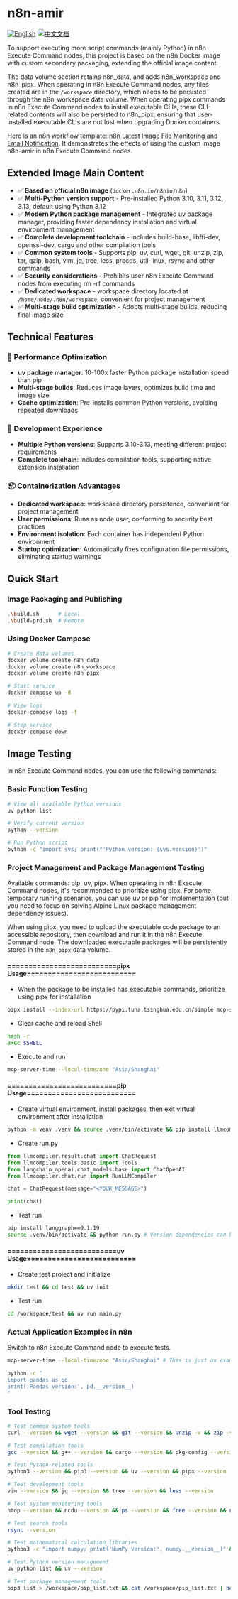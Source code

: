 # n8n-amir

[![English](https://img.shields.io/badge/English-Click-yellow)](README.md)
[![中文文档](https://img.shields.io/badge/中文文档-点击查看-orange)](README-zh.md)

To support executing more script commands (mainly Python) in n8n Execute Command nodes, this project is based on the n8n Docker image with custom secondary packaging, extending the official image content.

The data volume section retains n8n_data, and adds n8n_workspace and n8n_pipx. When operating in n8n Execute Command nodes, any files created are in the `/workspace` directory, which needs to be persisted through the n8n_workspace data volume. When operating pipx commands in n8n Execute Command nodes to install executable CLIs, these CLI-related contents will also be persisted to n8n_pipx, ensuring that user-installed executable CLIs are not lost when upgrading Docker containers.

Here is an n8n workflow template: [n8n Latest Image File Monitoring and Email Notification](https://github.com/crazyyanchao/n8n-workflow-template/tree/main/workflows/docker-n8n-update-notice). It demonstrates the effects of using the custom image n8n-amir in n8n Execute Command nodes.

## Extended Image Main Content

- ✅ **Based on official n8n image** (`docker.n8n.io/n8nio/n8n`)
- ✅ **Multi-Python version support** - Pre-installed Python 3.10, 3.11, 3.12, 3.13, default using Python 3.12
- ✅ **Modern Python package management** - Integrated uv package manager, providing faster dependency installation and virtual environment management
- ✅ **Complete development toolchain** - Includes build-base, libffi-dev, openssl-dev, cargo and other compilation tools
- ✅ **Common system tools** - Supports pip, uv, curl, wget, git, unzip, zip, tar, gzip, bash, vim, jq, tree, less, procps, util-linux, rsync and other commands
- ✅ **Security considerations** - Prohibits user n8n Execute Command nodes from executing rm -rf commands
- ✅ **Dedicated workspace** - workspace directory located at `/home/node/.n8n/workspace`, convenient for project management
- ✅ **Multi-stage build optimization** - Adopts multi-stage builds, reducing final image size

## Technical Features

### 🚀 Performance Optimization
- **uv package manager**: 10-100x faster Python package installation speed than pip
- **Multi-stage builds**: Reduces image layers, optimizes build time and image size
- **Cache optimization**: Pre-installs common Python versions, avoiding repeated downloads

### 🔧 Development Experience
- **Multiple Python versions**: Supports 3.10-3.13, meeting different project requirements
- **Complete toolchain**: Includes compilation tools, supporting native extension installation

### 📦 Containerization Advantages
- **Dedicated workspace**: workspace directory persistence, convenient for project management
- **User permissions**: Runs as node user, conforming to security best practices
- **Environment isolation**: Each container has independent Python environment
- **Startup optimization**: Automatically fixes configuration file permissions, eliminating startup warnings

## Quick Start

### Image Packaging and Publishing

```bash
.\build.sh      # Local
.\build-prd.sh  # Remote
```

### Using Docker Compose

```bash
# Create data volumes
docker volume create n8n_data
docker volume create n8n_workspace
docker volume create n8n_pipx

# Start service
docker-compose up -d

# View logs
docker-compose logs -f

# Stop service
docker-compose down
```

## Image Testing

In n8n Execute Command nodes, you can use the following commands:

### Basic Function Testing

```bash
# View all available Python versions
uv python list

# Verify current version
python --version

# Run Python script
python -c "import sys; print(f'Python version: {sys.version}')"
```

### Project Management and Package Management Testing

Available commands: pip, uv, pipx. When operating in n8n Execute Command nodes, it's recommended to prioritize using pipx. For some temporary running scenarios, you can use uv or pip for implementation (but you need to focus on solving Alpine Linux package management dependency issues).

When using pipx, you need to upload the executable code package to an accessible repository, then download and run it in the n8n Execute Command node. The downloaded executable packages will be persistently stored in the `n8n_pipx` data volume.

#### ==========================pipx Usage==========================

- When the package to be installed has executable commands, prioritize using pipx for installation

```bash
pipx install --index-url https://pypi.tuna.tsinghua.edu.cn/simple mcp-server-time
```

- Clear cache and reload Shell

```bash
hash -r
exec $SHELL
```

- Execute and run
```bash
mcp-server-time --local-timezone "Asia/Shanghai"
```

#### ==========================pip Usage==========================

- Create virtual environment, install packages, then exit virtual environment after installation

```bash
python -m venv .venv && source .venv/bin/activate && pip install llmcompiler --index-url https://pypi.tuna.tsinghua.edu.cn/simple && deactivate
```

- Create run.py

```python
from llmcompiler.result.chat import ChatRequest
from llmcompiler.tools.basic import Tools
from langchain_openai.chat_models.base import ChatOpenAI
from llmcompiler.chat.run import RunLLMCompiler

chat = ChatRequest(message="<YOUR_MESSAGE>")

print(chat)
```

- Test run

```bash
pip install langgraph==0.1.19
source .venv/bin/activate && python run.py # Version dependencies can be ignored, mainly to verify program environment installation method
```

#### ==========================uv Usage==========================

- Create test project and initialize

```bash
mkdir test && cd test && uv init
```

- Test run

```bash
cd /workspace/test && uv run main.py
```

### Actual Application Examples in n8n

Switch to n8n Execute Command node to execute tests.

```bash
mcp-server-time --local-timezone "Asia/Shanghai" # This is just an example, running won't return results and will keep showing loading, indicating CLI installation is normal
```

```bash
python -c "
import pandas as pd
print('Pandas version:', pd.__version__)
"
```

### Tool Testing

```bash
# Test common system tools
curl --version && wget --version && git --version && unzip -v && zip -v && tar --version && gzip --version && bash --version

# Test compilation tools
gcc --version && g++ --version && cargo --version && pkg-config --version

# Test Python-related tools
python3 --version && pip3 --version && uv --version && pipx --version

# Test development tools
vim --version && jq --version && tree --version && less --version

# Test system monitoring tools
htop --version && ncdu --version && ps --version && free --version && uptime --version

# Test search tools
rsync --version

# Test mathematical calculation libraries
python3 -c "import numpy; print('NumPy version:', numpy.__version__)" && python3 -c "import pandas; print('Pandas version:', pandas.__version__)"

# Test Python version management
uv python list && uv --version

# Test package management tools
pip3 list > /workspace/pip_list.txt && cat /workspace/pip_list.txt | head -100
```
